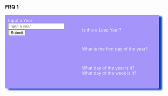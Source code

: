 ### FRQ 1

<div class="box-shadow">
  <div class="row">
        <div class="column">
  <form>
    <label for="calendar">Input a Year:</label>
    <input id="calendar" type="text" placeholder="Input a year">
    <input type="submit">
  </form>
  </div>
  <div class="column">
  <br>
  <p>Is this a Leap Year? </p> <p id="isLeapYear"></p> <br>
  <p>What is the first day of the year? </p> <p id="firstDayOfTheYear"></p> <br> <p>What day of the year is it?<br>What day of the week is it?</p>
  <table>
    <tbody id="result">
    <!-- javascript generated data -->
    </tbody>
  </table>
  </div>
</div>
<style>
    .box-shadow {
        background-color: #A594F9;
        color: #F5EFFF;
        padding: 10px;
        border-radius: 4px;
        box-shadow: 10px 5px 5px rgb(11, 67, 198);
        }
    .column {
    float: left;
    width: 50%;
    }
    .row:after {
    content: "";
    display: table;
    clear: both;
    }
</style>

<!-- Script is layed out in a sequence (without a function) and will execute when page is loaded -->
<script>
const init = () => {
  const inputForm = document.querySelector('form')

  inputForm.addEventListener('submit', (event) => {
    event.preventDefault();
    const input = document.querySelector('input#calendar');
  
    fetch(`https://binarybeasts.nighthawkcoding.ml/api/calendar/isLeapYear/${input.value}`)
    .then(response => response.json())
    .then(data => {
      const isLeapYear = document.querySelector('p#isLeapYear');

      isLeapYear.innerText = data.isLeapYear;
    });

    fetch(`https://spiderbiters.nighthawkcodingsociety.com/api/calendar/firstDayOfTheYear/${input.value}`)
    .then(response => response.json())
    .then(data => {
      const firstDayOfTheYear = document.querySelector('p#firstDayOfTheYear');

      firstDayOfTheYear.innerText = data.firstDayOfTheYear;
    });
  });
}

document.addEventListener('DOMContentLoaded', init);
</script>